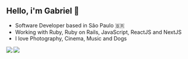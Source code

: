 ## Hello, i'm Gabriel 👋

- Software Developer based in São Paulo 🇧🇷
- Working with Ruby, Ruby on Rails, JavaScript, ReactJS and NextJS
- I love Photography, Cinema, Music and Dogs

<img src="https://github-readme-stats.gabrielloppes.vercel.app/api?username=gabrielloppes&show_icons=true&hide_border=true&count_private=true&include_all_commits=true&theme=tokyonight">

<img align="left" src="https://github-readme-stats.gabrielloppes.vercel.app/api/top-langs/?username=gabrielloppes&hide=HTML&hide_border=true&layout=compact&theme=tokyonight">
